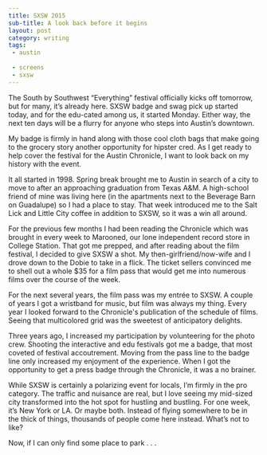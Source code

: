 ```yaml
---
title: SXSW 2015
sub-title: A look back before it begins
layout: post
category: writing
tags:
 - austin
 
 - screens
 - sxsw
---
```

The South by Southwest “Everything” festival officially kicks off tomorrow, but for many, it’s already here. SXSW badge and swag pick up started today, and for the edu-cated among us, it started Monday. Either way, the next ten days will be a flurry for anyone who steps into Austin’s downtown. 

My badge is firmly in hand along with those cool cloth bags that make going to the grocery story another opportunity for hipster cred. As I get ready to help cover the festival for the Austin Chronicle, I want to look back on my history with the event.

It all started in 1998. Spring break brought me to Austin in search of a city to move to after an approaching graduation from Texas A&M. A high-school friend of mine was living here (in the apartments next to the Beverage Barn on Guadalupe) so I had a place to stay. That week introduced me to the Salt Lick and Little City coffee in addition to SXSW, so it was a win all around.

For the previous few months I had been reading the Chronicle which was brought in every week to Marooned, our lone independent record store in College Station. That got me prepped, and after reading about the film festival, I decided to give SXSW a shot. My then-girlfriend/now-wife and I drove down to the Dobie to take in a flick. The ticket sellers convinced me to shell out a whole $35 for a film pass that would get me into numerous films over the course of the week.

For the next several years, the film pass was my entrée to SXSW. A couple of years I got a wristband for music, but film was always my thing. Every year I looked forward to the Chronicle's publication of the schedule of films. Seeing that multicolored grid was the sweetest of anticipatory delights. 

Three years ago, I increased my participation by volunteering for the photo crew. Shooting the interactive and edu festivals got me a badge, that most coveted of festival accoutrement. Moving from the pass line to the badge line only increased my enjoyment of the experience. When I got the opportunity to get a press badge through the Chronicle, it was a no brainer.

While SXSW is certainly a polarizing event for locals, I’m firmly in the pro category. The traffic and nuisance are real, but I love seeing my mid-sized city transformed into the hot spot for hustling and bustling. For one week, it’s New York or LA. Or maybe both. Instead of flying somewhere to be in the thick of things, thousands of people come here instead. What’s not to like?

Now, if I can only find some place to park . . .


<!-- <a href="" target="blank">
  <img src="" alt="">
</a> -->

<!-- (Originally published by the Austin Chronicle on XXXXXX under the title [title](http).) -->